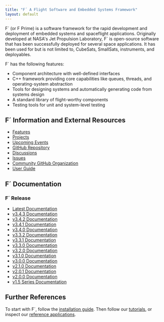 ```yaml
---
title: "F´ A Flight Software and Embedded Systems Framework"
layout: default
---
```


F´ (or F Prime) is a software framework for the rapid development and deployment of embedded systems and spaceflight applications.
Originally developed at NASA's Jet Propulsion Laboratory, F´ is open-source software that has been successfully deployed
for several space applications. It has been used for but is not limited to, CubeSats, SmallSats, instruments, and
deployables.

F´ has the following features:

- Component architecture with well-defined interfaces
- C++ framework providing core capabilities like queues, threads, and operating-system abstraction
- Tools for designing systems and automatically generating code from systems design
- A standard library of flight-worthy components
- Testing tools for unit and system-level testing

## F´ Information and External Resources

- [Features](./features.md)
- [Projects](./projects.md)
- [Upcoming Events](./upcoming.md)
- [GitHub Repository](https://github.com/nasa/fprime)
- [Discussions](https://github.com/nasa/fprime/discussions)
- [Issues](https://github.com/nasa/fprime/issues)
- [Community GitHub Organization](https://github.com/fprime-community)
- [User Guide](./UsersGuide/guide.md)

## F´ Documentation

### F´ Release
- [Latest Documentation](./latest.md)
- [v3.4.3 Documentation](https://nasa.github.io/fprime/v3.4.3)
- [v3.4.2 Documentation](https://nasa.github.io/fprime/v3.4.2)
- [v3.4.1 Documentation](https://nasa.github.io/fprime/v3.4.1)
- [v3.4.0 Documentation](https://nasa.github.io/fprime/v3.4.0)
- [v3.3.2 Documentation](https://nasa.github.io/fprime/v3.3.2)
- [v3.3.1 Documentation](https://nasa.github.io/fprime/v3.3.1)
- [v3.3.0 Documentation](https://nasa.github.io/fprime/v3.3.0)
- [v3.2.0 Documentation](https://nasa.github.io/fprime/v3.2.0)
- [v3.1.0 Documentation](https://nasa.github.io/fprime/v3.1.0)
- [v3.0.0 Documentation](https://nasa.github.io/fprime/v3.0.0)
- [v2.1.0 Documentation](https://nasa.github.io/fprime/v2.1.0)
- [v2.0.1 Documentation](https://nasa.github.io/fprime/v2.0.1)
- [v2.0.0 Documentation](https://nasa.github.io/fprime/v2.0.0)
- [v1.5 Series Documentation](https://nasa.github.io/fprime/v1.5)

## Further References

To start with F´, follow the [installation guide](./INSTALL.md). Then follow our [tutorials](Tutorials/README.md), or inspect our [reference applications](https://github.com/fprime-community#references).
